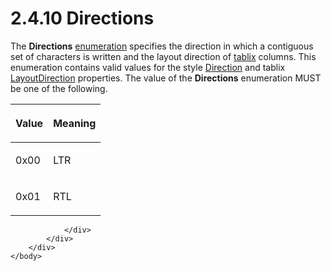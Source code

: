 <html dir="LTR" xmlns:mshelp="http://msdn.microsoft.com/mshelp" xmlns:ddue="http://ddue.schemas.microsoft.com/authoring/2003/5" xmlns:xlink="http://www.w3.org/1999/xlink" xmlns:tool="http://www.microsoft.com/tooltip">
    <head>
        <meta http-equiv="Content-Type" content="text/html; CHARSET=utf-8"></meta>
        <meta name="save" content="history"></meta>
        <title>2.4.10 Directions</title>
        <xml>
            <mshelp:toctitle title="2.4.10 Directions"></mshelp:toctitle>
            <mshelp:rltitle title="[MS-RPL]: Directions"></mshelp:rltitle>
            <mshelp:keyword index="A" term="35c3d4dd-dc15-4e61-a4d9-7b45896a7ab6"></mshelp:keyword>
            <mshelp:attr name="DCSext.ContentType" value="open specification"></mshelp:attr>
            <mshelp:attr name="AssetID" value="35c3d4dd-dc15-4e61-a4d9-7b45896a7ab6"></mshelp:attr>
            <mshelp:attr name="TopicType" value="kbRef"></mshelp:attr>
            <mshelp:attr name="DCSext.Title" value="[MS-RPL]: Directions" />
        </xml>
    </head>
    <body>
        <div id="header">
            <h1 class="heading">2.4.10 Directions</h1>
        </div>
        <div id="mainSection">
            <div id="mainBody">
                <div id="allHistory" class="saveHistory"></div>
                <div id="sectionSection0" class="section" name="collapseableSection">
                    

<p>The <b>Directions</b> <a href="75ae48f7-746b-4b41-919c-6699fa28b3ef.md#gt_846463b5-421c-4d6b-8d82-79d44db666fa">enumeration</a> specifies the
direction in which a contiguous set of characters is written and the layout
direction of <a href="75ae48f7-746b-4b41-919c-6699fa28b3ef.md#gt_f9f5d4be-2a9e-4556-90f6-d4ed1678f0b4">tablix</a>
columns. This enumeration contains valid values for the style <a href="0a731839-a31b-44f6-b8d3-27bfad91f247.md">Direction</a> and tablix <a href="8a4b0caa-0ddd-45d0-a9cd-6ead08e8a592.md">LayoutDirection</a>
properties. The value of the <b>Directions</b> enumeration MUST be one of the
following.</p>

<table>
 <thead>
  <tr>
   <th>
   <p>Value</p>
   </th>
   <th>
   <p>Meaning</p>
   </th>
  </tr>
 </thead>
 <tr>
  <td>
  <p>0x00</p>
  </td>
  <td>
  <p>LTR</p>
  </td>
 </tr>
 <tr>
  <td>
  <p>0x01</p>
  </td>
  <td>
  <p>RTL</p>
  </td>
 </tr>
</table>

<p> </p>


                </div>
            </div>
        </div>
    </body>
</html>